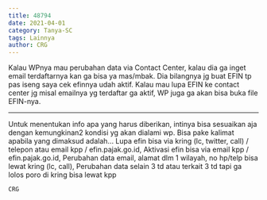 ```yaml
---
title: 48794
date: 2021-04-01
category: Tanya-SC
tags: Lainnya
author: CRG
---
```


Kalau WPnya mau perubahan data via Contact Center, kalau dia ga inget email terdaftarnya kan ga bisa ya mas/mbak. Dia bilangnya jg buat EFIN tp pas iseng saya cek efinnya udah aktif. Kalau mau lupa EFIN ke contact center jg misal emailnya yg terdaftar ga aktif, WP juga ga akan bisa buka file EFIN-nya.

---

Untuk menentukan info apa yang harus diberikan, intinya bisa sesuaikan aja dengan kemungkinan2 kondisi yg akan dialami wp. Bisa pake kalimat apabila yang dimaksud adalah... Lupa efin bisa via kring (lc, twitter, call) / telepon atau email kpp / efin.pajak.go.id, Aktivasi efin bisa via email kpp / efin.pajak.go.id, Perubahan data email, alamat dlm 1 wilayah, no hp/telp bisa lewat kring (lc, call), Perubahan data selain 3 td atau terkait 3 td tapi ga lolos poro di kring bisa lewat kpp

`CRG`
